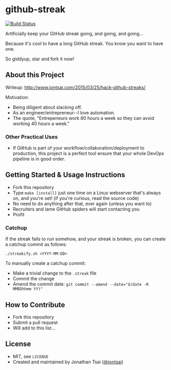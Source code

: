 # github-streak

[![Build Status](https://travis-ci.org/jontsai/github-streak.svg)](https://travis-ci.org/jontsai/github-streak)

Artificially keep your GitHub streak going, and going, and going...

Because it's cool to have a long GitHub streak. You know you want to have one.

So giddyup, star and fork it now!

## About this Project

Writeup: <http://www.jontsai.com/2015/03/25/hack-github-streaks/>

Motivation:

- Being diligent about slacking off.
- As an engineer/entrepreneur--I love automation.
- The quote, "Entrepeneurs work 80 hours a week so they can avoid working 40 hours a week."

### Other Practical Uses

- If GitHub is part of your workflow/collaboration/deployment to production, this project is a perfect tool ensure that your whole DevOps pipeline is in good order.

## Getting Started & Usage Instructions

- Fork this repository
- Type `make [install]` just one time on a Linux webserver that's always on, and you're set! (if you're curious, read the source code)
- No need to do anything after that, ever again (unless you want to)
- Recruiters and lame GitHub spiders will start contacting you
- Profit

### Catchup

If the streak fails to run somehow, and your streak is broken, you can create a catchup commit as follows:

```
./streakify.sh <YYYY-MM-DD>
```

To manually create a catchup commit:

- Make a trivial change to the `.streak` file
- Commit the change
- Amend the commit date: `git commit --amend --date="$(date -R MMDDhhmm YY)"`

## How to Contribute

- Fork this repository
- Submit a pull request
- Will add to this list...

## License

- MIT, see `LICENSE`
- Created and maintained by Jonathan Tsai ([@jontsai](http://twitter.com/jontsai))

